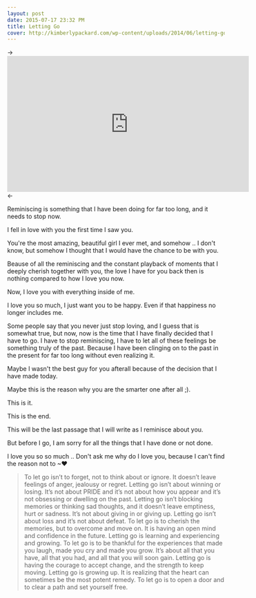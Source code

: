 ```yaml
---
layout: post
date: 2015-07-17 23:32 PM
title: Letting Go
cover: http://kimberlypackard.com/wp-content/uploads/2014/06/letting-go.jpg
---
```


-> <iframe width="560" height="315" src="https://www.youtube.com/embed/DmkNbMksREc" frameborder="0" allowfullscreen></iframe> <-

Reminiscing is something that I have been doing for far too long, and it needs to stop now.

I fell in love with you the first time I saw you.

You're the most amazing, beautiful girl I ever met, and somehow .. I don't know, but somehow I thought that I would have the chance to be with you.

Beause of all the reminiscing and the constant playback of moments that I deeply cherish together with you, the love I have for you back then is nothing compared to how I love you now.

Now, I love you with everything inside of me. 

I love you so much, I just want you to be happy. Even if that happiness no longer includes me. 

Some people say that you never just stop loving, and I guess that is somewhat true, but now, now is the time that I have finally decided that I have to go. I have to stop reminiscing, I have to let all of these feelings be something truly of the past. Because I have been clinging on to the past in the present for far too long without even realizing it. 



Maybe I wasn't the best guy for you afterall because of the decision that I have made today. 

Maybe this is the reason why you are the smarter one after all ;).


This is it.

This is the end.

This will be the last passage that I will write as I reminisce about you.

But before I go, I am sorry for all the things that I have done or not done.

I love you so so much ..  Don't ask me why do I love you, because I can't find the reason not to ~♥

>To let go isn’t to forget, not to think about or ignore. It doesn’t leave feelings of anger, jealousy or regret. Letting go isn’t about winning or losing. It’s not about PRIDE and it’s not about how you appear and it’s not obsessing or dwelling on the past. Letting go isn’t blocking memories or thinking sad thoughts, and it doesn’t leave emptiness, hurt or sadness. It’s not about giving in or giving up. Letting go isn’t about loss and it’s not about defeat. To let go is to cherish the memories, but to overcome and move on. It is having an open mind and confidence in the future. Letting go is learning and experiencing and growing. To let go is to be thankful for the experiences that made you laugh, made you cry and made you grow. It’s about all that you have, all that you had, and all that you will soon gain. Letting go is having the courage to accept change, and the strength to keep moving. Letting go is growing up. It is realizing that the heart can sometimes be the most potent remedy. To let go is to open a door and to clear a path and set yourself free.

